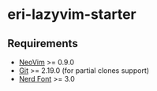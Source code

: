 # eri-lazyvim-starter

## Requirements
* [NeoVim](https://neovim.io/) >= 0.9.0
* [Git](https://git-scm.com/) >= 2.19.0 (for partial clones support)
* [Nerd Font](https://www.nerdfonts.com/font-downloads) >= 3.0
